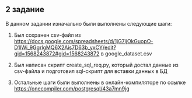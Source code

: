 
## 2 задание ##

В данном задании изначально были выполнены следующие шаги:

1) Был сохранен csv-файл из  https://docs.google.com/spreadsheets/d/1jG7ijOkGuopO-D1lWi_9GgrlgMQ6X2Ais7D63b_yxCY/edit?gid=1568243872#gid=1568243872 в google_dataset.csv

2) Был написан скрипт create_sql_req.py, который достал данные из csv-файла и подготовил sql-скрипт для вставки данных в БД

3) Остальные шаги были выполнены в онлайн-компиляторе по ссылке https://onecompiler.com/postgresql/43a7mn9jg 